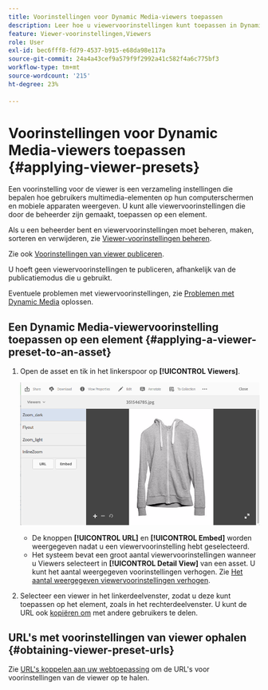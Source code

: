 ```yaml
---
title: Voorinstellingen voor Dynamic Media-viewers toepassen
description: Leer hoe u viewervoorinstellingen kunt toepassen in Dynamic Media.
feature: Viewer-voorinstellingen,Viewers
role: User
exl-id: bec6fff8-fd79-4537-b915-e68da98e117a
source-git-commit: 24a4a43cef9a579f9f2992a41c582f4a6c775bf3
workflow-type: tm+mt
source-wordcount: '215'
ht-degree: 23%

---
```


# Voorinstellingen voor Dynamic Media-viewers toepassen {#applying-viewer-presets}

Een voorinstelling voor de viewer is een verzameling instellingen die bepalen hoe gebruikers multimedia-elementen op hun computerschermen en mobiele apparaten weergeven. U kunt alle viewervoorinstellingen die door de beheerder zijn gemaakt, toepassen op een element.

Als u een beheerder bent en viewervoorinstellingen moet beheren, maken, sorteren en verwijderen, zie [Viewer-voorinstellingen beheren](managing-viewer-presets.md).

Zie ook [Voorinstellingen van viewer publiceren](managing-viewer-presets.md#publishing-viewer-presets).

U hoeft geen viewervoorinstellingen te publiceren, afhankelijk van de publicatiemodus die u gebruikt.

Eventuele problemen met viewervoorinstellingen, zie [Problemen met Dynamic Media](troubleshoot-dm.md#viewers) oplossen.

## Een Dynamic Media-viewervoorinstelling toepassen op een element {#applying-a-viewer-preset-to-an-asset}

1. Open de asset en tik in het linkerspoor op **[!UICONTROL Viewers]**.

   ![chlimage_1-104](assets/chlimage_1-104.png)

   * De knoppen **[!UICONTROL URL]** en **[!UICONTROL Embed]** worden weergegeven nadat u een viewervoorinstelling hebt geselecteerd.
   * Het systeem bevat een groot aantal viewervoorinstellingen wanneer u Viewers selecteert in **[!UICONTROL Detail View]** van een asset. U kunt het aantal weergegeven voorinstellingen verhogen. Zie [Het aantal weergegeven viewervoorinstellingen verhogen](managing-viewer-presets.md).

1. Selecteer een viewer in het linkerdeelvenster, zodat u deze kunt toepassen op het element, zoals in het rechterdeelvenster. U kunt de URL ook [kopiëren om](linking-urls-to-yourwebapplication.md) met andere gebruikers te delen.

## URL&#39;s met voorinstellingen van viewer ophalen {#obtaining-viewer-preset-urls}

Zie [URL&#39;s koppelen aan uw webtoepassing](linking-urls-to-yourwebapplication.md) om de URL&#39;s voor voorinstellingen van de viewer op te halen.
